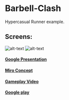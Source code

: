 # Barbell-Clash

Hypercasual Runner example.


## Screens:

![alt-text](https://play-lh.googleusercontent.com/YneWAr9ynDzE6LjadskxU4ABM0G0avYmCJJh_AnoC84T9hgZU1imvxPtVDU0pxBn1A=w5120-h2880-rw)
![alt-text](https://play-lh.googleusercontent.com/sqn6v59DeogkXCRFDNVdHMydIzZZ331ziawknjyEDZOh5RPoJuuUJJo-DKtGSPDDpZyu=w5120-h2880-rw)

#### [Google Presentation](https://docs.google.com/presentation/d/1s97tYbi1gYqnCkNKIQIrJTwT263YpT2MdZAK-6rdcEw/edit#slide=id.g11def277ac8_0_0)
#### [Miro Concept](https://miro.com/welcomeonboard/SEdnS1pRS25LMXdORXlwbnowS3NGeDFZaUZMc2E2Y0x3RHd4QnhPWjY3dDkyS2dxM2Y0eE9zYmRtVVZhcFFiZHwzMDc0NDU3MzUzMjU1NTAwMzUy?invite_link_id=321633932968)

#### [Gameplay Video](https://drive.google.com/file/d/1dbenaBK855DPFvDfvlBGutUv4CipPXM9/view?usp=sharing)
#### [Google play](https://play.google.com/store/apps/details?id=com.HyperToys.BarbellClash)
